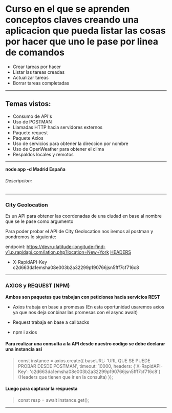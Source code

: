 # Curso en el que se aprenden conceptos claves creando una aplicacion que pueda listar las cosas por hacer que uno le pase por linea de comandos

* Crear tareas por hacer
* Listar las tareas creadas
* Actualizar tareas
* Borrar tareas completadas

-----------------------------------------------------------------------------

## Temas vistos:

* Consumo de API's
* Uso de POSTMAN
* Llamadas HTTP hacia servidores externos
* Paquete request
* Paquete Axios
* Uso de servicios para obtener la direccion por nombre
* Uso de OpenWeather para obtener el clima
* Respaldos locales y remotos 

-----------------------------------------------------------------------------

<b>node app -d Madrid España </b>
###### Descripcion: 

-----------------------------------------------------------------------------

### City Geolocation
Es un API para obtener las coordenadas de una ciudad en base al nombre que se le pase como argumento

Para poder probar el API de City Geolocation nos iremos al postman y pondremos lo siguiente:

endpoint: https://devru-latitude-longitude-find-v1.p.rapidapi.com/latlon.php?location=New+York
<u>HEADERS</u>
- X-RapidAPI-Key c2d663da1emsha08e003b2a32299p190766jsn5fff7cf716c8


-----------------------------------------------------------------------------
### AXIOS y REQUEST (NPM)
<b>Ambos son paquetes que trabajan con peticiones hacia servicios REST</b>

- Axios trabaja en base a promesas (En esta oportunidad usaremos axios ya que nos deja conbinar las promesas con el async await)
- Request trabaja en base a callbacks

- npm i axios

#### Para realizar una consulta a la API desde nuestro codigo se debe declarar una instancia así
> const instance = axios.create({
>    baseURL: 'URL QUE SE PUEDE PROBAR DESDE POSTMAN',
>    timeout: 10000,
>    headers: {'X-RapidAPI-Key': 'c2d663da1emsha08e003b2a32299p190766jsn5fff7cf716c8'} (Headers que tienen que ir en la consulta)
> });
#### Luego para capturar la respuesta
> const resp = await instance.get();
-----------------------------------------------------------------------------